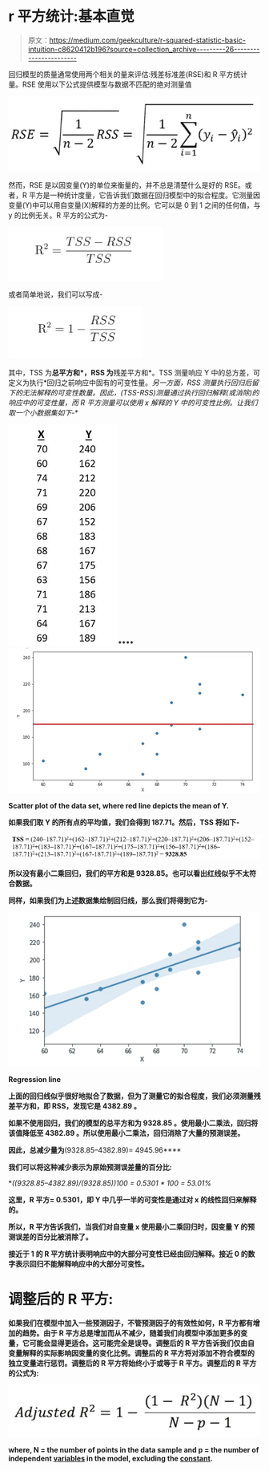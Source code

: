 # r 平方统计:基本直觉

> 原文：<https://medium.com/geekculture/r-squared-statistic-basic-intuition-c8620412b196?source=collection_archive---------26----------------------->

回归模型的质量通常使用两个相关的量来评估:残差标准差(RSE)和 R 平方统计量。RSE 使用以下公式提供模型与数据不匹配的绝对测量值

![](img/a16a3831bc8737c9ce858784f1816478.png)

然而，RSE 是以因变量(Y)的单位来衡量的，并不总是清楚什么是好的 RSE。或者，R 平方是一种统计度量，它告诉我们数据在回归模型中的拟合程度。它测量因变量(Y)中可以用自变量(X)解释的方差的比例。它可以是 0 到 1 之间的任何值，与 y 的比例无关。R 平方的公式为-

![](img/feb91d5ddce793bdbe5189b60a807a3a.png)

或者简单地说，我们可以写成-

![](img/db072132ba2252f7b5a941ca1d1c34b0.png)

其中，TSS 为**总平方和*，RSS 为**残差平方和*。TSS 测量响应 Y 中的总方差，可定义为执行*回归之前响应中固有的可变性量。*另一方面，RSS 测量执行回归后留下的无法解释的可变性数量。因此，(TSS-RSS)测量通过执行回归解释(或消除)的响应中的可变性量，而 R 平方测量可以使用 x 解释的 Y 中的可变性比例。让我们取一个小数据集如下-**

**![](img/bc641b163b64f61a28082316e476553b.png)****![](img/72ab2ca1cea092e7811937524a19eb44.png)**

**Scatter plot of the data set, where red line depicts the mean of Y.**

**如果我们取 Y 的所有点的平均值，我们会得到 187.71。然后，TSS 将如下-**

**![](img/afdc206d6255efa6eb1b85bd6c8dca2f.png)**

**所以没有最小二乘回归，我们的平方和是 9328.85。也可以看出红线似乎不太符合数据。**

**同样，如果我们为上述数据集绘制回归线，那么我们将得到它为-**

**![](img/c3501a7c416a9d19f665c09198775c34.png)**

**Regression line**

**上面的回归线似乎很好地拟合了数据，但为了测量它的拟合程度，我们必须测量残差平方和，即 RSS，发现它是 **4382.89** 。**

**如果不使用回归，我们的模型的总平方和为 **9328.85** 。使用最小二乘法，回归将该值降低至 **4382.89** 。所以使用最小二乘法，回归消除了大量的预测误差。**

**因此，总减少量为**(9328.85–4382.89)= 4945.96****

**我们可以将这种减少表示为原始预测误差量的百分比:**

**((9328.85–4382.89)/(9328.85))*100 = 0.5301 * 100 = 53.01%**

**这里，R 平方= 0.5301，即 Y 中几乎一半的可变性是通过对 x 的线性回归来解释的。**

**所以，R 平方告诉我们，当我们对自变量 x 使用最小二乘回归时，因变量 Y 的预测误差的百分比被消除了。**

**接近于 1 的 R 平方统计表明响应中的大部分可变性已经由回归解释。接近 0 的数字表示回归不能解释响应中的大部分可变性。**

# ****调整后的 R 平方:****

**如果我们在模型中加入一些预测因子，不管预测因子的有效性如何，R 平方都有增加的趋势。由于 R 平方总是增加而从不减少，随着我们向模型中添加更多的变量，它可能会显得更适合。这可能完全是误导。调整后的 R 平方告诉我们仅由自变量解释的实际影响因变量的变化比例。调整后的 R 平方将对添加不符合模型的独立变量进行惩罚。调整后的 R 平方将始终小于或等于 R 平方。调整后的 R 平方的公式为:**

**![](img/17c1e1dffff61653d0e4859176975983.png)**

**where, N = the number of points in the data sample and p = the number of independent [variables](https://www.statisticshowto.com/probability-and-statistics/types-of-variables/) in the model, excluding the [constant](https://www.calculushowto.com/constant-term-definition/).**